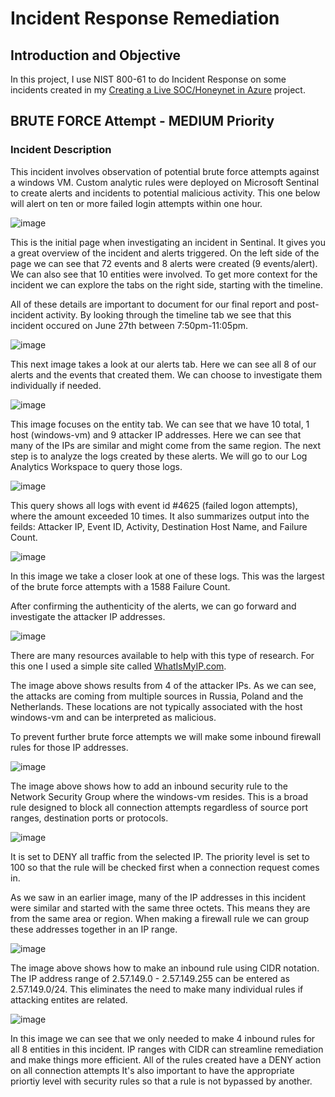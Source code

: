 # Incident Response Remediation



## Introduction and Objective

In this project, I use NIST 800-61 to do Incident Response on some incidents created in my [Creating a Live SOC/Honeynet in Azure](https://github.com/wadegamache/Azure-SOC-Honeynet) project.


## BRUTE FORCE Attempt - MEDIUM Priority

### Incident Description

This incident involves observation of potential brute force attempts against a windows VM. Custom analytic rules were deployed on Microsoft Sentinal to create alerts and incidents to potential malicious activity. This one below will alert on ten or more failed login attempts within one hour.

![image](https://github.com/user-attachments/assets/e61739c7-39c5-4e99-86a6-15450c20dfb6)

This is the initial page when investigating an incident in Sentinal. It gives you a great overview of the incident and alerts triggered. On the left side of the page we can see that 72 events and 8 alerts were created (9 events/alert). We can also see that 10 entities were involved. To get more context for the incident we can explore the tabs on the right side, starting with the timeline. 

All of these details are important to document for our final report and post-incident activity. By looking through the timeline tab we see that this incident occured on June 27th between 7:50pm-11:05pm. 

![image](https://github.com/user-attachments/assets/db75d921-24ba-4852-8e2e-4d669d1f3177)

This next image takes a look at our alerts tab. Here we can see all 8 of our alerts and the events that created them. We can choose to investigate them individually if needed. 

![image](https://github.com/user-attachments/assets/6df9f37c-70c8-40da-82cc-8e8d7bfdca0e)

This image focuses on the entity tab. We can see that we have 10 total, 1 host (windows-vm) and 9 attacker IP addresses. Here we can see that many of the IPs are similar and might come from the same region. The next step is to analyze the logs created by these alerts. We will go to our Log Analytics Workspace to query those logs.

![image](https://github.com/user-attachments/assets/979c045e-35ef-4f65-a4b6-161e0bb63857)

This query shows all logs with event id #4625 (failed logon attempts), where the amount exceeded 10 times. It also summarizes output into the feilds: Attacker IP, Event ID, Activity, Destination Host Name, and Failure Count.

![image](https://github.com/user-attachments/assets/eb0bdeaa-7638-4eb5-bc75-61b8eec7d336)

In this image we take a closer look at one of these logs. This was the largest of the brute force attempts with a 1588 Failure Count.

After confirming the authenticity of the alerts, we can go forward and investigate the attacker IP addresses. 

![image](https://github.com/user-attachments/assets/2895eb9c-0557-41d8-8378-7b98f035a651)

There are many resources available to help with this type of research. For this one I used a simple site called [WhatIsMyIP.com](https://www.whatismyip.com/).

The image above shows results from 4 of the attacker IPs. As we can see, the attacks are coming from multiple sources in Russia, Poland and the Netherlands. These locations are not typically associated with the host windows-vm and can be interpreted as malicious. 

To prevent further brute force attempts we will make some inbound firewall rules for those IP addresses. 

![image](https://github.com/user-attachments/assets/b6b50d06-920c-41ad-bd6a-43081c19b271)

The image above shows how to add an inbound security rule to the Network Security Group where the windows-vm resides. This is a broad rule designed to block all connection attempts regardless of source port ranges, destination ports or protocols. 

![image](https://github.com/user-attachments/assets/2a1642cb-0297-4248-b4f1-a1aedd03c777)

It is set to DENY all traffic from the selected IP. The priority level is set to 100 so that the rule will be checked first when a connection request comes in.

As we saw in an earlier image, many of the IP addresses in this incident were similar and started with the same three octets. This means they are from the same area or region. When making a firewall rule we can group these addresses together in an IP range.

![image](https://github.com/user-attachments/assets/00fcfd9d-f499-4956-96a8-7ea759be47a9)

The image above shows how to make an inbound rule using CIDR notation. The IP address range of 2.57.149.0 - 2.57.149.255 can be entered as 2.57.149.0/24. This eliminates the need to make many individual rules if attacking entites are related. 

![image](https://github.com/user-attachments/assets/470b7f70-d0b4-4d3a-a3c4-d7bb6ec6b384)

In this image we can see that we only needed to make 4 inbound rules for all 8 entities in this incident. IP ranges with CIDR can streamline remediation and make things more efficient. All of the rules created have a DENY action on all connection attempts It's also important to have the appropriate priortiy level with security rules so that a rule is not bypassed by another.

<!--

![image](https://github.com/user-attachments/assets/b1b3e750-81c1-4da9-b460-b580b120f365)

This image is from the close out of the incident. This is where to document all of our findings and close the incident




### Incident Response Actions
Verify the authenticity of the alerts
Isolate machine? Change password of affected user?
Identify the origin of attacks, determine if they are attacking or involved with anything else
Determine how and when ttack occured. Are the NSGs not beng locked down? If so check other NSGs.
Assess the potential impact of the incident. What type of account was it? Permissions?

### Containment and Recovery
Lock down the NSG assigned to that VM/Subnet, either entirely, or to allow only necessary trafic.

Reset the affected uer's password.

Enable MFA.

### Document Findings and Close out Incident

![image](https://github.com/user-attachments/assets/da9fc6b3-cc13-43df-865c-d1a59dbd2a8e)
Before investigating the attacker IPs, we want to see if there are any correlations to other incidents or entities on the network. In this image, we see our 10 entites from this incident and 

I think it is important to use multiple tools and sources to provide the best scope?

## Malware Detected - HIGH Priority

This incident 


-->
